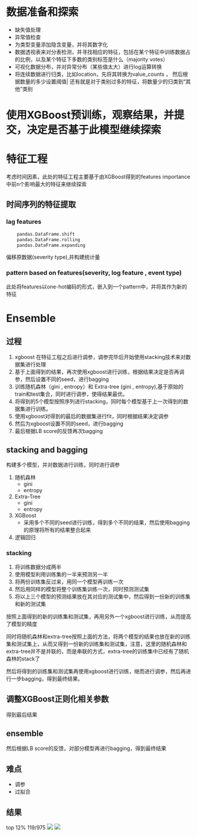 # 数据准备和探索
- 缺失值处理
- 异常值检查
- 为类型变量添加隐含变量，并将其数字化
- 数据透视表来对分表检测，并寻找相应的特征，包括在某个特征中训练数据占的比例，以及某个特征下多数的类别标签是什么（majority votes）
- 可视化数据分布，并对异常分布（某些值太大）进行log运算转换
- 将连续数据进行归类，比如location，先将其转换为value_counts ， 然后根据数量的多少设置阈值| 还有就是对于类别过多的特征，将数量少的归类到“其他”类别

# 使用XGBoost预训练，观察结果，并提交，决定是否基于此模型继续探索
# 特征工程
考虑时间因素，此处的特征工程主要基于由XGBoost得到的features importance中前n个影响最大的特征来继续探索
## 时间序列的特征提取
### lag features
```py
    pandas.DataFrame.shift
    pandas.DataFrame.rolling
    pandas.DataFrame.expanding
```
偏移原数据(severity type),并构建统计量
### pattern based on features(severity, log feature , event type)
此处将features以one-hot编码的形式，嵌入到一个pattern中，并将其作为新的特征

# Ensemble
## 过程
1. xgboost 在特征工程之后进行调参，调参完毕后开始使用stacking技术来对数据集进行处理
2. 基于上面得到的结果，再次使用xgboost进行训练，根据结果决定是否再调参，然后设置不同的seed，进行bagging
3. 训练随机森林（gini , entropy）和 Extra-tree (gini , entropy),基于原始的train和test集合，同时进行调参，使得结果最优。
4. 将得到的5个模型按照序列进行stacking，同时每个模型基于上一次得到的数据集进行训练。
5. 使用xgboost对得到的最后的数据集进行fit，同时根据结果决定调参
6. 然后为xgboost设置不同的seed，进行bagging
7. 最后根据LB score的反馈再次bagging


## stacking and bagging
构建多个模型，并对数据进行训练，同时进行调参
1. 随机森林
    - gini
    - entropy
2. Extra-Tree
    - gini
    - entropy
3. XGBoost
    - 采用多个不同的seed进行训练，得到多个不同的结果，然后使用bagging的原理将所有的结果整合起来
4. 逻辑回归

### stacking
1. 将训练数据分成两半
2. 使用模型利用训练集的一半来预测另一半
3. 将两份训练集反过来，用同一个模型再训练一次
4. 然后用同样的模型将整个训练集训练一次，同时预测测试集
5. 将以上三个模型的预测结果放在其对应的测试集中，然后得到一份新的训练集和新的测试集

按照上面得到的新的训练集和测试集，再用另外一个xgboost进行训练，从而提高了模型的精度

同时将随机森林和extra-tree按照上面的方法，将两个模型的结果也放在新的训练集和测试集上，从而又得到一份新的训练集和测试集，注意，这里的随机森林和extra-tree并不是并联的，而是串联的方式，extra-tree的训练集中已经有了随机森林的stack了

然后将得到的训练集和测试集再使用xgboost进行训练，继而进行调参，然后再进行一步bagging，得到最终结果。

## 调整XGBoost正则化相关参数
得到最后结果
## ensemble
然后根据LB score的反馈，对部分模型再进行bagging，得到最终结果

## 难点
- 调参
- 过拟合

## 结果
top 12% 119/975
![](https://ws2.sinaimg.cn/large/006tKfTcgy1fhu01ta7tij30qg0upq6a.jpg)
![](https://ws2.sinaimg.cn/large/006tKfTcgy1fhu02nltykj30qg0ritba.jpg)

